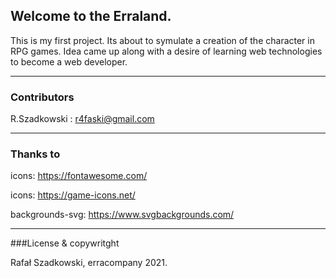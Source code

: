 ## Welcome to the Erraland.

This is my first project. Its about to symulate a creation of the character in RPG games.
Idea came up along with a desire of learning web technologies to become a web developer.

---

### Contributors

R.Szadkowski : r4faski@gmail.com

---

### Thanks to

icons: https://fontawesome.com/

icons: https://game-icons.net/

backgrounds-svg: https://www.svgbackgrounds.com/

---

###License & copywritght

Rafał Szadkowski, erracompany 2021.






